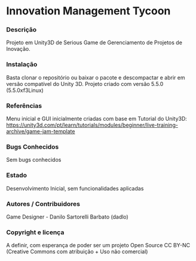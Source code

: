 Innovation Management Tycoon
========

### Descrição

Projeto em Unity3D de Serious Game de Gerenciamento de Projetos de Inovação.

### Instalação

Basta clonar o repositório ou baixar o pacote e descompactar e abrir em versão compatível do Unity 3D.
Projeto criado com versão 5.5.0 (5.5.0xf3Linux)

### Referências

Menu inicial e GUI inicialmente criadas com base em Tutorial do Unity3D: https://unity3d.com/pt/learn/tutorials/modules/beginner/live-training-archive/game-jam-template

### Bugs Conhecidos

Sem bugs conhecidos


### Estado

Desenvolvimento Inicial, sem funcionalidades aplicadas

### Autores / Contribuidores

Game Designer - Danilo Sartorelli Barbato (dadlo)

### Copyright e licença

A definir, com esperança de poder ser um projeto Open Source CC BY-NC (Creative Commons com atribuição + Uso não comercial)
